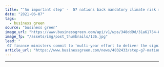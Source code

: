 ```yaml
---
title: "'An important step' -  G7 nations back mandatory climate risk reporting push"
date: "2021-06-07"
tags: 
  - business green
source: "business green"
image_url: "https://www.businessgreen.com/api/v1/wps/348dd9d/31a61754-8505-4853-a141-0ab1d0312d40/3/G7-Finance-185x114.jpg"
image_fp: "/assets/img/post_thumbnails/136.jpg"
lead: "
 G7 finance ministers commit to 'multi-year effort to deliver the significant structural change needed to meet our net zero commitments' ..."
article_url: "https://www.businessgreen.com/news/4032433/step-g7-nations-mandatory-climate-risk-reporting-push"
---
```


---
